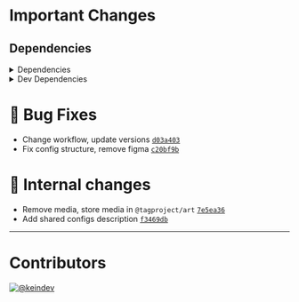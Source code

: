 # Important Changes

## Dependencies

<details>
<summary>Dependencies</summary>

- Changed **[standard-shared-config](https://www.npmjs.com/package/standard-shared-config)** from `^4.0.14` to `^4.0.15`

</details>

<details>
<summary>Dev Dependencies</summary>

- Changed **[@tagproject/docs-shared-config](https://www.npmjs.com/package/@tagproject/docs-shared-config)** from `^1.0.4` to `^1.1.0`
- Changed **[@tagproject/vscode-shared-config](https://www.npmjs.com/package/@tagproject/vscode-shared-config)** from `^2.0.0` to `^2.0.3`
- Changed **[changelog-guru](https://www.npmjs.com/package/changelog-guru)** from `^4.0.5` to `^4.0.6`
- Changed **[prettier](https://www.npmjs.com/package/prettier)** from `^2.6.2` to `^2.7.1`
- Bumped **[@tagproject/base-shared-config](https://www.npmjs.com/package/@tagproject/base-shared-config)** from `^2.2.3` to `^3.3.2`
- Bumped **[cspell](https://www.npmjs.com/package/cspell)** from `^5.19.7` to `^6.14.3`
- Bumped **[husky](https://www.npmjs.com/package/husky)** from `^7.0.4` to `^8.0.2`
- Removed **[figma-portal](https://www.npmjs.com/package/figma-portal)**, with `^1.0.1`

</details>

# :bug: Bug Fixes

- Change workflow, update versions [`d03a403`](https://github.com/tagproject/ts-package-shared-config/commit/d03a4036c97d1cd93fbda9f0b677109a56f4b1fb)
- Fix config structure, remove figma [`c20bf9b`](https://github.com/tagproject/ts-package-shared-config/commit/c20bf9b2e42aa1d5ac7bdcb8c501565f4d617e83)

# :memo: Internal changes

- Remove media, store media in `@tagproject/art` [`7e5ea36`](https://github.com/tagproject/ts-package-shared-config/commit/7e5ea36b7aab20b9b69a0bfa92e986559ed8c524)
- Add shared configs description [`f3469db`](https://github.com/tagproject/ts-package-shared-config/commit/f3469db8d9033ce94a3ec87ca5d7d5cbbeb7c2ca)

---

# Contributors

[![@keindev](https://avatars.githubusercontent.com/u/4527292?v=4&s=40)](https://github.com/keindev)
